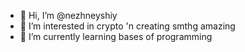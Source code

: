 - 👋 Hi, I’m @nezhneyshiy
- 👀 I’m interested in crypto 'n creating smthg amazing
- 🌱 I’m currently learning bases of programming

<!---
nezhneyshiy/nezhneyshiy is a ✨ special ✨ repository because its `README.md` (this file) appears on your GitHub profile.
You can click the Preview link to take a look at your changes.
--->
